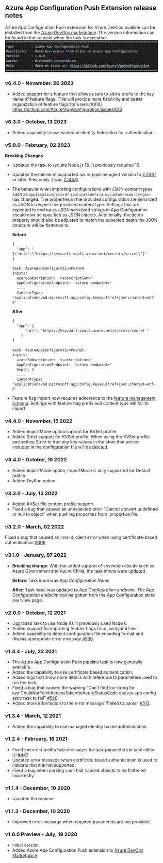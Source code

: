 ## Azure App Configuration Push Extension release notes
Azure App Configuration Push extension for Azure DevOps pipeline can be installed from the [Azure DevOps marketplace](https://marketplace.visualstudio.com/items?itemName=AzureAppConfiguration.azure-app-configuration-task-push). The version information can be found in the console when the task is executed:
![sample](pictures/AzureDevOpsPushExtensionVersionSample.PNG)

### v6.4.0 - November, 20 2023
* Added support for a feature that allows users to add a prefix to the key name of feature flags. This will provide more flexibility and better organization of feature flags for users.[#810] https://github.com/Azure/AppConfiguration/issues/810

### v6.3.0 - October, 13 2023
* Added capability to use workload identity federation for authentication.

### v5.0.0 - February, 02 2023
**Breaking Changes**
  - Updated the task to require Node.js 16. It previously required 10.
  - Updated the minimum supported azure pipeline agent version to [2.206.1](https://github.com/microsoft/azure-pipelines-agent/releases/tag/v2.206.1) or later. Previously it was [2.144.0](https://github.com/microsoft/azure-pipelines-agent/releases/tag/v2.144.0).
  - The behavior when importing configurations with JSON content types such as `application/json` or `application/vnd.mycustomresource+json` has changed. The properties in the provided configuration are serialized as JSON to respect the provided content type. Settings that are expected to end up as JSON serialized strings in App Configuration should now be specified as JSON objects. Additionally, the depth property should also be adjusted to match the expected depth the JSON structure will be flattened to.

    **Before**
    ```
    {  
      "app": "{\"uri\":\"https://keyvault.vault.azure.net/secrets/secret\"}"
    }

    task: AzureAppConfigurationPush@4
    inputs:
      azureSubscription: '<subscription>'
      AppConfigurationEndpoint: '<store endpoint>'
      ....
      ContentType: 'application/vnd.microsoft.appconfig.keyvaultref+json;charset=utf-8'
    ```

    **After**
    ```
    {  
      "app": {
          "uri": "https://keyvault.vault.azure.net/secrets/secret " 
        }
    }

    task: AzureAppConfigurationPush@5
    inputs:
      azureSubscription: '<subscription>'
      AppConfigurationEndpoint: '<store endpoint>'
      Depth: 1
      ....
      ContentType: 'application/vnd.microsoft.appconfig.keyvaultref+json;charset=utf-8'

    ```

  - Feature flag import now requires adherence to the [feature management schema](https://github.com/microsoft/FeatureManagement-Dotnet/blob/release/v3/docs/schemas/FeatureManagement.v1.0.0.json). Settings with feature flag prefix and content type will fail to import

### v4.4.0 - November, 15 2022
* Added ImportMode option support for KVSet profile.
* Added Strict support for KVSet profile. When using the KVSet profile and setting Strict to true any key-values in the store that are not included in the configuration file will be deleted.

### v3.4.0 - October, 19 2022
* Added ImportMode option, ImportMode is only supported for Default profile.
* Added DryRun option.

### v3.3.0 - July, 13 2022
* Added KVSet file content profile support.
* Fixed a bug that caused an unexpected error "Cannot convert undefined or null to object" when pushing properties from .properties file.

### v3.2.0 - March, 02 2022
Fixed a bug that caused an invalid_client error when using certificate-based authentication [#608](https://github.com/Azure/AppConfiguration/issues/608).

### v3.1.0 - January, 07 2022
* **Breaking change**: 
With the added support of sovereign clouds such as Azure Government and Azure China, the task inputs were updated.

  **Before**: 
  Task input was *App Configuration Name*

  **After**:
  Task input was updated to *App Configuration endpoint*. The *App Configuration endpoint* can be gotten from the App Configuration store overview page.

### v2.0.0 - October, 12 2021
* Upgraded task to use Node 10. It previously used Node 6.
* Added support for importing feature flags from json/yaml files.
* Added capability to detect configuration file encoding format and display appropriate error message [#550](https://github.com/Azure/AppConfiguration/issues/550).

### v1.4.4 - July, 22 2021
* The Azure App Configuration Push pipeline task is now generally available.
* Added the capability to use certificate based authentication.
* Added logs that show more details with reference to parameters used to run the task.
* Fixed a bug that caused the warning "Can\'t find loc string for key:CouldNotFetchAccessTokenforAzureStatusCode causes app config azdo task to fail" [#520](https://github.com/Azure/AppConfiguration/issues/520).
* Added more information to the error message "Failed to parse" [#513](https://github.com/Azure/AppConfiguration/issues/513).

### v1.3.4 - March, 12 2021
* Added the capability to use managed identity based authentication.

### v1.2.4 - February, 16 2021
* Fixed incorrect tooltip help messages for task parameters in task editor UI [#447](https://github.com/Azure/AppConfiguration/issues/447) 
* Updated error message when certificate based authentication is used to indicate that it is not supported.
* Fixed a bug when parsing yaml that caused objects to be flattened incorrectly.

### v1.1.4 - December, 10 2020
* Updated the readme 

### v1.1.3 - December, 10 2020
* Improved error message when required parameters are not provided. 

### v1.0.0 Preview - July, 19 2020
* Initial version.
* Added Azure App Configuration Push extension to [Azure DevOps Marketplace](https://marketplace.visualstudio.com/items?itemName=AzureAppConfiguration.azure-app-configuration-task-push).
